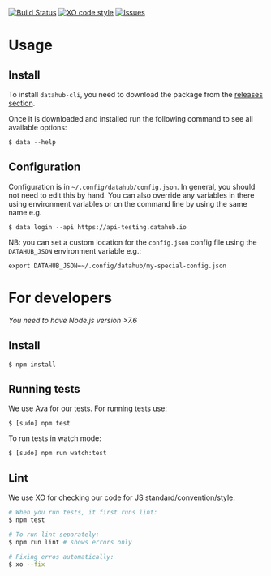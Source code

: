 [![Build Status](https://travis-ci.org/datahq/datahub-cli.svg?branch=master)](https://travis-ci.org/datahq/datahub-cli)
[![XO code style](https://img.shields.io/badge/code_style-XO-5ed9c7.svg)](https://github.com/sindresorhus/xo)
[![Issues](https://img.shields.io/badge/issue-tracker-orange.svg)](https://github.com/datopian/datahub-cli/issues)

# Usage

## Install

To install `datahub-cli`, you need to download the package from the [releases section](https://github.com/datopian/datahub-cli/releases).

Once it is downloaded and installed run the following command to see all available options:

```
$ data --help
```

## Configuration

Configuration is in `~/.config/datahub/config.json`. In general, you should not need to edit this by hand. You can also override any variables in there using environment variables or on the command line by using the same name e.g.

```
$ data login --api https://api-testing.datahub.io
```

NB: you can set a custom location for the `config.json` config file using the `DATAHUB_JSON` environment variable e.g.:

```
export DATAHUB_JSON=~/.config/datahub/my-special-config.json
```

# For developers

*You need to have Node.js version >7.6*

## Install

```
$ npm install
```

## Running tests

We use Ava for our tests. For running tests use:

```
$ [sudo] npm test
```

To run tests in watch mode:

```
$ [sudo] npm run watch:test
```

## Lint

We use XO for checking our code for JS standard/convention/style:

```bash
# When you run tests, it first runs lint:
$ npm test

# To run lint separately:
$ npm run lint # shows errors only

# Fixing erros automatically:
$ xo --fix
```
